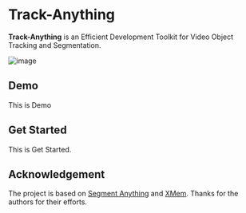 # Track-Anything
**Track-Anything** is an Efficient Development Toolkit for Video Object Tracking and Segmentation.

![image](https://github.com/gaomingqi/Track-Anything/blob/master/overview.png)

## Demo

This is Demo
## Get Started

This is Get Started.
## Acknowledgement

The project is based on [Segment Anything](https://github.com/facebookresearch/segment-anything) and [XMem](https://github.com/hkchengrex/XMem). Thanks for the authors for their efforts.
